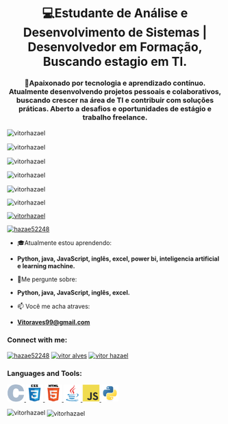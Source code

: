 <h1 align="center">💻Estudante de Análise e Desenvolvimento de Sistemas | Desenvolvedor em Formação, Buscando estagio em TI.</h1>
<h3 align="center">🥇Apaixonado por tecnologia e aprendizado contínuo. Atualmente desenvolvendo projetos pessoais e colaborativos, buscando crescer na área de TI e contribuir com soluções práticas. Aberto a desafios e oportunidades de estágio e trabalho freelance.</h3>

<p><img align="center" src="https://img.shields.io/badge/html5-E34F26?style=for-the-badge&logo=html5&logoColor=white" alt="vitorhazael" /></p>
<p><img align="center" src="https://img.shields.io/badge/css3-1572B6?style=for-the-badge&logo=css3&logoColor=white" alt="vitorhazael" /></p>
<p><img align="center" src="https://img.shields.io/badge/javascript-F7DF1E?style=for-the-badge&logo=javascript&logoColor=black" alt="vitorhazael" /></p>
<p><img align="center" src="https://img.shields.io/badge/python-3776AB?style=for-the-badge&logo=python&logoColor=white" alt="vitorhazael" /></p>
<p><img align="center" src="https://img.shields.io/badge/java-ED8B00?style=for-the-badge&logo=java&logoColor=white" alt="vitorhazael" /></p>
<p align="left"> <img src="https://komarev.com/ghpvc/?username=vitorhazael&label=Profile%20views&color=0e75b6&style=flat" alt="vitorhazael" /> </p>
<p align="left"> <a href="https://github.com/ryo-ma/github-profile-trophy"><img src="https://github-profile-trophy.vercel.app/?username=vitorhazael" alt="vitorhazael" /></a> </p>

<p align="left"> <a href="https://twitter.com/hazae52248" target="blank"><img src="https://img.shields.io/twitter/follow/hazae52248?logo=twitter&style=for-the-badge" alt="hazae52248" /></a> </p>

- 🎓Atualmente estou aprendendo:
- **Python, java, JavaScript, inglês, excel, power bi, inteligencia artificial e learning machine.**

- 🎯Me pergunte sobre:
- **Python, java, JavaScript, inglês, excel.**

- 📫 Você me acha atraves:
- **Vitoraves99@gmail.com**

<h3 align="left">Connect with me:</h3>
<p align="left">
  <a href="https://twitter.com/hazae52248" target="blank"><img align="center" src="https://raw.githubusercontent.com/rahuldkjain/github-profile-readme-generator/master/src/images/icons/Social/twitter.svg" alt="hazae52248" height="30" width="40" /></a>
  <a href="https://linkedin.com/in/vitor alves" target="blank"><img align="center" src="https://raw.githubusercontent.com/rahuldkjain/github-profile-readme-generator/master/src/images/icons/Social/linked-in-alt.svg" alt="vitor alves" height="30" width="40" /></a>
  <a href="https://fb.com/vitor hazael" target="blank"><img align="center" src="https://raw.githubusercontent.com/rahuldkjain/github-profile-readme-generator/master/src/images/icons/Social/facebook.svg" alt="vitor hazael" height="30" width="40" /></a>
</p>

<h3 align="left">Languages and Tools:</h3>
<p align="left"> <a href="https://www.cprogramming.com/" target="_blank" rel="noreferrer"> <img src="https://raw.githubusercontent.com/devicons/devicon/master/icons/c/c-original.svg" alt="c" width="40" height="40" /> </a> <a href="https://www.w3schools.com/css/" target="_blank" rel="noreferrer"> <img src="https://raw.githubusercontent.com/devicons/devicon/master/icons/css3/css3-original-wordmark.svg" alt="css3" width="40" height="40" /> </a> <a href="https://www.w3.org/html/" target="_blank" rel="noreferrer"> <img src="https://raw.githubusercontent.com/devicons/devicon/master/icons/html5/html5-original-wordmark.svg" alt="html5" width="40" height="40" /> </a> <a href="https://www.java.com" target="_blank" rel="noreferrer"> <img src="https://raw.githubusercontent.com/devicons/devicon/master/icons/java/java-original.svg" alt="java" width="40" height="40" /> </a> <a href="https://developer.mozilla.org/en-US/docs/Web/JavaScript" target="_blank" rel="noreferrer"> <img src="https://raw.githubusercontent.com/devicons/devicon/master/icons/javascript/javascript-original.svg" alt="javascript" width="40" height="40" /> </a> <a href="https://www.python.org" target="_blank" rel="noreferrer"> <img src="https://raw.githubusercontent.com/devicons/devicon/master/icons/python/python-original.svg" alt="python" width="40" height="40" /> </a> </p>

<p><img align="left" src="https://github-readme-stats.vercel.app/api/top-langs/?username=Vitorhazael&layout=compact&langs_count=8&hide_title=true" alt="vitorhazael" /></p>

<p>&nbsp;<img align="center" src="https://github-readme-stats.vercel.app/api?username=vitorhazael&show_icons=true&locale=en" alt="vitorhazael" /></p>
